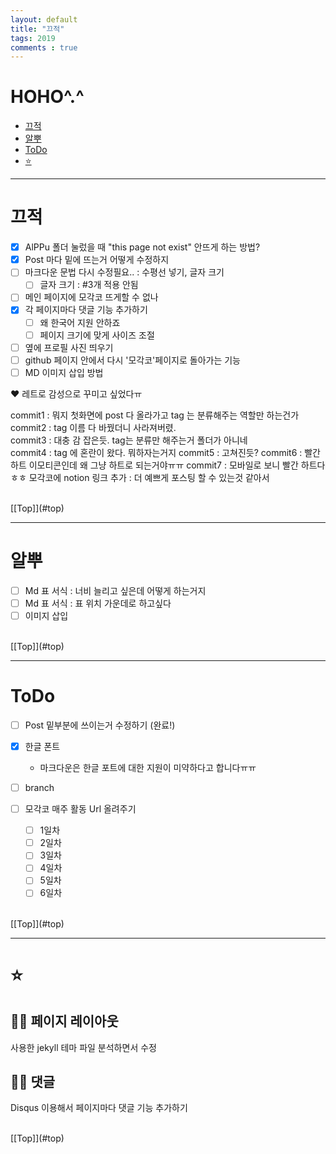 ```yaml
---
layout: default
title: "끄적"
tags: 2019
comments : true
---
```


# <a name="top"></a>HOHO^.^
* [끄적](#끄적)
* [알뿌](#알뿌)
* [ToDo](#ToDo)
* [⭐](#⭐)


***

# <a name="끄적"></a>끄적

- [x] AlPPu 폴더 눌렀을 때 "this page not exist" 안뜨게 하는 방법?
- [x] Post 마다 밑에 뜨는거 어떻게 수정하지
- [ ] 마크다운 문법 다시 수정필요.. : 수평선 넣기, 글자 크기
    - [ ] 글자 크기 : #3개 적용 안됨
- [ ] 메인 페이지에 모각코 뜨게할 수 없나
- [x] 각 페이지마다 댓글 기능 추가하기
    - [ ] 왜 한국어 지원 안하죠
    - [ ] 페이지 크기에 맞게 사이즈 조절
- [ ] 옆에 프로필 사진 띄우기
- [ ] github 페이지 안에서 다시 '모각코'페이지로 돌아가는 기능
- [ ] MD 이미지 삽입 방법
  
❤ 레트로 감성으로 꾸미고 싶었다ㅠ  

commit1 : 뭐지 첫화면에 post 다 올라가고 tag 는 분류해주는 역할만 하는건가  
commit2 : tag 이름 다 바꿨더니 사라져버렸.  
commit3 : 대충 감 잡은듯. tag는 분류만 해주는거 폴더가 아니네  
commit4 : tag 에 혼란이 왔다. 뭐하자는거지
commit5 : 고쳐진듯?
commit6 : 빨간 하트 이모티콘인데 왜 그냥 하트로 되는거야ㅠㅠ
commit7 : 모바일로 보니 빨간 하트다ㅎㅎ 모각코에 notion 링크 추가 : 더 예쁘게 포스팅 할 수 있는것 같아서

<br>
[[Top]](#top)

***

# <a name="알뿌"></a>알뿌

- [ ] Md 표 서식 : 너비 늘리고 싶은데 어떻게 하는거지
- [ ] Md 표 서식 : 표 위치 가운데로 하고싶다
- [ ] 이미지 삽입

<br>
[[Top]](#top)

***

# <a name="ToDo"></a>ToDo
- [ ] Post 밑부분에 쓰이는거 수정하기 (완료!)
- [x] 한글 폰트
    - 마크다운은 한글 포트에 대한 지원이 미약하다고 합니다ㅠㅠ
- [ ] branch

- [ ] 모각코 매주 활동 Url 올려주기
    - [ ] 1일차
    - [ ] 2일차
    - [ ] 3일차
    - [ ] 4일차
    - [ ] 5일차
    - [ ] 6일차

<br>
[[Top]](#top)

***

# <a name="⭐"></a>⭐

## 🤦‍♀️ 페이지 레이아웃
사용한 jekyll 테마 파일 분석하면서 수정
<br>

## 🤦‍♀️ 댓글
Disqus 이용해서 페이지마다 댓글 기능 추가하기

<br>
[[Top]](#top)
